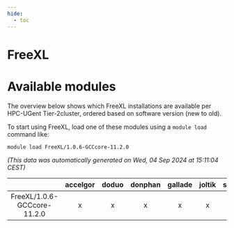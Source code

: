 ```yaml
---
hide:
  - toc
---
```


FreeXL
======

# Available modules


The overview below shows which FreeXL installations are available per HPC-UGent Tier-2cluster, ordered based on software version (new to old).

To start using FreeXL, load one of these modules using a `module load` command like:

```shell
module load FreeXL/1.0.6-GCCcore-11.2.0
```

*(This data was automatically generated on Wed, 04 Sep 2024 at 15:11:04 CEST)*  

| |accelgor|doduo|donphan|gallade|joltik|shinx|skitty|
| :---: | :---: | :---: | :---: | :---: | :---: | :---: | :---: |
|FreeXL/1.0.6-GCCcore-11.2.0|x|x|x|x|x|-|x|
